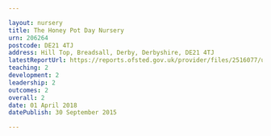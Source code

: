 ```yaml
---

layout: nursery
title: The Honey Pot Day Nursery
urn: 206264
postcode: DE21 4TJ
address: Hill Top, Breadsall, Derby, Derbyshire, DE21 4TJ
latestReportUrl: https://reports.ofsted.gov.uk/provider/files/2516077/urn/206264.pdf
teaching: 2
development: 2
leadership: 2
outcomes: 2
overall: 2
date: 01 April 2018 
datePublish: 30 September 2015

---
```

